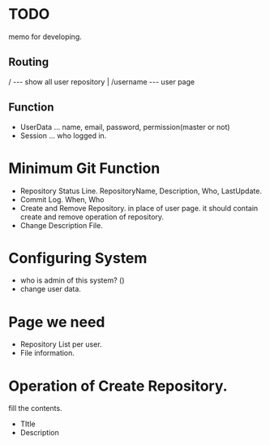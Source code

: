 TODO
====

memo for developing.

Routing
-------

  / --- show all user repository
     |
     /username --- user page


Function
--------

- UserData ... name, email, password, permission(master or not)
- Session  ... who logged in.


# Minimum Git Function

- Repository Status Line. RepositoryName, Description, Who, LastUpdate.
- Commit Log. When, Who
- Create and Remove Repository. in place of user page. it should contain create and remove operation of repository.
- Change Description File. 

# Configuring System

- who is admin of this system? ()
- change user data.

# Page we need

- Repository List per user.
- File information.

# Operation of Create Repository.

fill the contents.
- TItle
- Description



